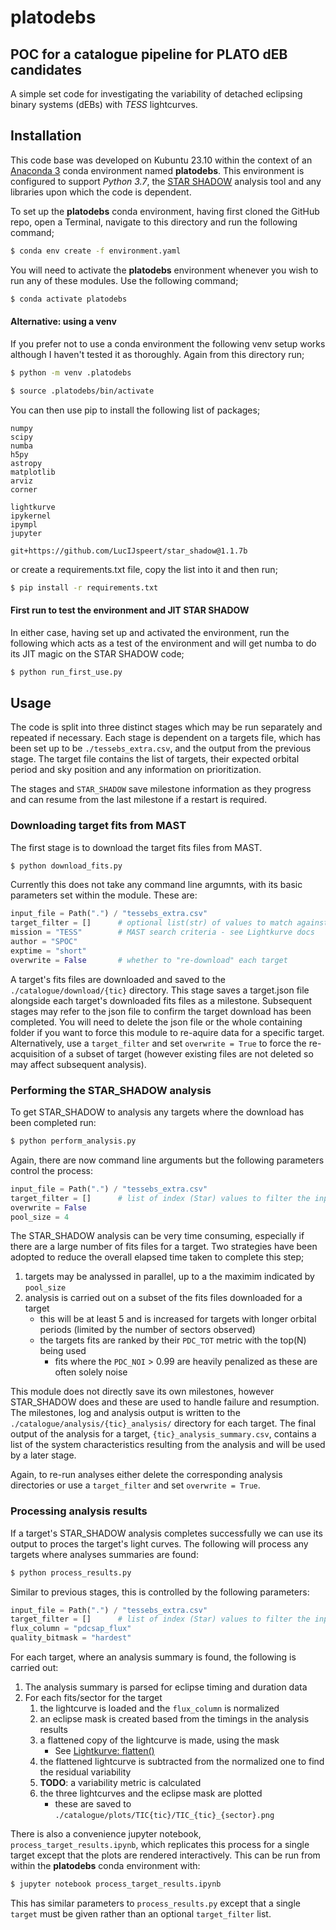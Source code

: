 # platodebs 

## POC for a catalogue pipeline for PLATO dEB candidates

A simple set code for investigating the variability of detached eclipsing
binary systems (dEBs) with _TESS_ lightcurves.

## Installation

This code base was developed on Kubuntu 23.10 within the context of
an [Anaconda 3](https://www.anaconda.com/) conda environment named **platodebs**. 
This environment is configured to support _Python 3.7_, 
the [STAR SHADOW](https://github.com/LucIJspeert/star_shadow) analysis tool
and any libraries upon which the code is dependent.

To set up the **platodebs** conda environment, having first cloned the GitHub repo, 
open a Terminal, navigate to this directory and run the following command;
```sh
$ conda env create -f environment.yaml
```
You will need to activate the **platodebs** environment whenever you wish to
run any of these modules. Use the following command;
```sh
$ conda activate platodebs
```
#### Alternative: using a venv

If you prefer not to use a conda environment the following venv setup works
although I haven't tested it as thoroughly. Again from this directory run;
```sh
$ python -m venv .platodebs
```
```sh
$ source .platodebs/bin/activate
```
You can then use pip to install the following list of packages;
```
numpy
scipy
numba
h5py
astropy
matplotlib
arviz
corner

lightkurve
ipykernel
ipympl
jupyter

git+https://github.com/LucIJspeert/star_shadow@1.1.7b
```
or create a requirements.txt file, copy the list into it and then run;
```sh
$ pip install -r requirements.txt
```

#### First run to test the environment and JIT STAR SHADOW

In either case, having set up and activated the environment, run the following
which acts as a test of the environment and will get numba to do its JIT magic
on the STAR SHADOW code;
```sh
$ python run_first_use.py
```

## Usage

The code is split into three distinct stages which may be run separately and repeated if necessary.
Each stage is dependent on a targets file, which has been set up to be `./tessebs_extra.csv`, and
the output from the previous stage. The target file contains the list of targets, their expected
orbital period and sky position and any information on prioritization.

The stages and `STAR_SHADOW` save milestone information as they progress and can resume from
the last milestone if a restart is required. 


### Downloading target fits from MAST
The first stage is to download the target fits files from MAST.
```sh
$ python download_fits.py
```
Currently this does not take any command line argumnts, with its basic parameters set within
the module. These are:
```Python
input_file = Path(".") / "tessebs_extra.csv"
target_filter = []      # optional list(str) of values to match against the input csv's Star column
mission = "TESS"        # MAST search criteria - see Lightkurve docs
author = "SPOC"
exptime = "short"
overwrite = False       # whether to "re-download" each target
```

A target's fits files are downloaded and saved to the `./catalogue/download/{tic}` directory.
This stage saves a target.json file alongside each target's downloaded fits files as a milestone.
Subsequent stages may refer to the json file to confirm the target download has been completed.
You will need to delete the json file or the whole containing folder if you want to force this
module to re-aquire data for a specific target. Alternatively, use a `target_filter` and set
`overwrite = True` to force the re-acquisition of a subset of target (however existing files
are not deleted so may affect subsequent analysis).

### Performing the STAR_SHADOW analysis
To get STAR_SHADOW to analysis any targets where the download has been completed run:
```sh
$ python perform_analysis.py
```
Again, there are now command line arguments but the following parameters control the process:
```Python
input_file = Path(".") / "tessebs_extra.csv"
target_filter = []      # list of index (Star) values to filter the input to
overwrite = False
pool_size = 4
```
The STAR_SHADOW analysis can be very time consuming, especially if there are a large number
of fits files for a target. Two strategies have been adopted to reduce the overall elapsed
time taken to complete this step;
1. targets may be analyssed in parallel, up to a the maximim indicated by `pool_size`
2. analysis is carried out on a subset of the fits files downloaded for a target
    - this will be at least 5 and is increased for targets with longer orbital periods
(limited by the number of sectors observed)
    - the targets fits are ranked by their `PDC_TOT` metric with the top(N) being used
        - fits where the `PDC_NOI` > 0.99 are heavily penalized as these are often solely noise

This module does not directly save its own milestones, however STAR_SHADOW does and these
are used to handle failure and resumption. The milestones, log and analysis output is written
to the `./catalogue/analysis/{tic}_analysis/` directory for each target. The final output
of the analysis for a target, `{tic}_analysis_summary.csv`, contains a list of the system
characteristics resulting from the analysis and will be used by a later stage.

Again, to re-run analyses either delete the corresponding analysis directories or use
a `target_filter` and set `overwrite = True`.

### Processing analysis results
If a target's STAR_SHADOW analysis completes successfully we can use its output to proces
the target's light curves.  The following will process any targets where analyses summaries
are found:
```sh
$ python process_results.py
```
Similar to previous stages, this is controlled by the following parameters:
```Python
input_file = Path(".") / "tessebs_extra.csv"
target_filter = []      # list of index (Star) values to filter the input to
flux_column = "pdcsap_flux"
quality_bitmask = "hardest"
```
For each target, where an analysis summary is found, the following is carried out:
1. The analysis summary is parsed for eclipse timing and duration data
2. For each fits/sector for the target
    1. the lightcurve is loaded and the `flux_column` is normalized
    2. an eclipse mask is created based from the timings in the analysis results
    3. a flattened copy of the lightcurve is made, using the mask
        - See [Lightkurve: flatten()](http://docs.lightkurve.org/reference/api/lightkurve.LightCurve.flatten.html)
    4. the flattened lightcurve is subtracted from the normalized one to find the residual variability
    5. **TODO**: a variability metric is calculated
    6. the three lightcurves and the eclipse mask are plotted
        - these are saved to `./catalogue/plots/TIC{tic}/TIC_{tic}_{sector}.png`

There is also a convenience jupyter notebook, `process_target_results.ipynb`, which replicates
this process for a single target except that the plots are rendered interactively. This can be
run from within the **platodebs** conda environment with:
```sh
$ jupyter notebook process_target_results.ipynb
```
This has similar parameters to `process_results.py` except that a single `target` must be given
rather than an optional `target_filter` list.
